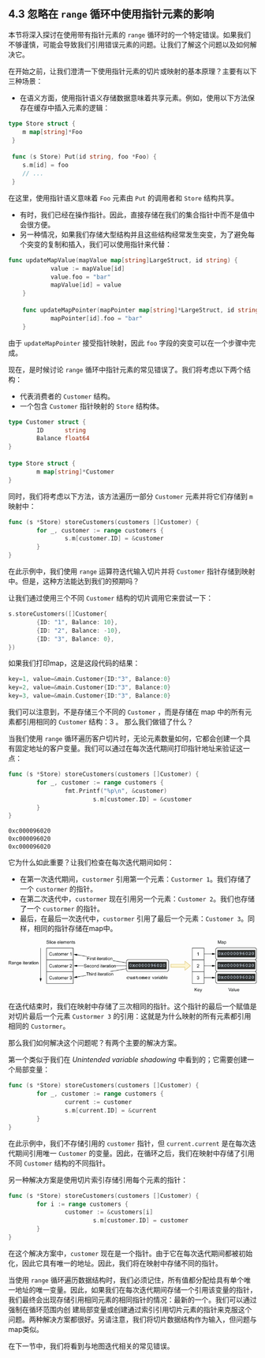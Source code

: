 ## 4.3 忽略在 `range` 循环中使用指针元素的影响

本节将深入探讨在使用带有指针元素的 `range` 循环时的一个特定错误。如果我们不够谨慎，可能会导致我们引用错误元素的问题。让我们了解这个问题以及如何解决它。

在开始之前，让我们澄清一下使用指针元素的切片或映射的基本原理？主要有以下三种场景：
* 在语义方面，使用指针语义存储数据意味着共享元素。例如，使用以下方法保存在缓存中插入元素的逻辑：
```go
type Store struct {
    m map[string]*Foo
 }
 
 func (s Store) Put(id string, foo *Foo) {
    s.m[id] = foo
    // ...
 }
```
在这里，使用指针语义意味着 `Foo` 元素由 `Put` 的调用者和 `Store` 结构共享。
* 有时，我们已经在操作指针。因此，直接存储在我们的集合指针中而不是值中会很方便。
* 另一种情况，如果我们存储大型结构并且这些结构经常发生突变，为了避免每个突变的复制和插入，我们可以使用指针来代替：
```go
func updateMapValue(mapValue map[string]LargeStruct, id string) {
            value := mapValue[id] 
            value.foo = "bar"
            mapValue[id] = value 
    }
    
    func updateMapPointer(mapPointer map[string]*LargeStruct, id string) {
            mapPointer[id].foo = "bar" 
    }
```

由于 `updateMapPointer` 接受指针映射，因此 `foo` 字段的突变可以在一个步骤中完成。

现在，是时候讨论 `range` 循环中指针元素的常见错误了。我们将考虑以下两个结构：
* 代表消费者的 `Customer` 结构。
* 一个包含 `Customer` 指针映射的 `Store` 结构体。

```go
type Customer struct {
        ID      string
        Balance float64
}

type Store struct {
        m map[string]*Customer
}
```

同时，我们将考虑以下方法，该方法遍历一部分 `Customer` 元素并将它们存储到 `m` 映射中：
```go
func (s *Store) storeCustomers(customers []Customer) {
        for _, customer := range customers {
                s.m[customer.ID] = &customer
        }
}
```

在此示例中，我们使用 `range` 运算符迭代输入切片并将 `Customer` 指针存储到映射中。但是，这种方法能达到我们的预期吗？

让我们通过使用三个不同 `Customer` 结构的切片调用它来尝试一下：

```go
s.storeCustomers([]Customer{
        {ID: "1", Balance: 10},
        {ID: "2", Balance: -10},
        {ID: "3", Balance: 0},
})
```

如果我们打印map，这是这段代码的结果：

```go
key=1, value=&main.Customer{ID:"3", Balance:0}
key=2, value=&main.Customer{ID:"3", Balance:0}
key=3, value=&main.Customer{ID:"3", Balance:0}
```

我们可以注意到，不是存储三个不同的 `Customer` ，而是存储在 map 中的所有元素都引用相同的 `Customer` 结构：3 。 那么我们做错了什么？

当我们使用 `range` 循环遍历客户切片时，无论元素数量如何，它都会创建一个具有固定地址的客户变量。我们可以通过在每次迭代期间打印指针地址来验证这一点：

```go
func (s *Store) storeCustomers(customers []Customer) {
        for _, customer := range customers {
                fmt.Printf("%p\n", &customer)
                        s.m[customer.ID] = &customer
        }
}
```

```shell
0xc000096020
0xc000096020
0xc000096020
```

它为什么如此重要？让我们检查在每次迭代期间如何：
* 在第一次迭代期间，`custormer` 引用第一个元素：`Custormer 1`。我们存储了一个 `custormer` 的指针。
* 在第二次迭代中，`custormer` 现在引用另一个元素：`Customer 2`。我们也存储了一个 `custormer` 的指针。
* 最后，在最后一次迭代中，`custormer` 引用了最后一个元素：`Customer 3`。同样，相同的指针存储在map中。

![](../images/33.png)

在迭代结束时，我们在映射中存储了三次相同的指针。这个指针的最后一个赋值是对切片最后一个元素 `Custormer 3` 的引用：这就是为什么映射的所有元素都引用相同的 `Custormer`。

那么我们如何解决这个问题呢？有两个主要的解决方案。

第一个类似于我们在 *Unintended variable shadowing* 中看到的；它需要创建一个局部变量：

```go
func (s *Store) storeCustomers(customers []Customer) {
        for _, customer := range customers {
                current := customer
                s.m[current.ID] = &current
        }
}
```

在此示例中，我们不存储引用的 `customer` 指针，但 `current.current` 是在每次迭代期间引用唯一 `Customer` 的变量。因此，在循环之后，我们在映射中存储了引用不同 `Customer` 结构的不同指针。

另一种解决方案是使用切片索引存储引用每个元素的指针：

```go
func (s *Store) storeCustomers(customers []Customer) {
        for i := range customers {
                customer := &customers[i]
                        s.m[customer.ID] = customer
        }
}
```

在这个解决方案中，`customer` 现在是一个指针。由于它在每次迭代期间都被初始化，因此它具有唯一的地址。因此，我们将在映射中存储不同的指针。

当使用 `range` 循环遍历数据结构时，我们必须记住，所有值都分配给具有单个唯一地址的唯一变量。因此，如果我们在每次迭代期间存储一个引用该变量的指针，我们最终会出现存储引用相同元素的相同指针的情况：最新的一个。我们可以通过强制在循环范围内创 建局部变量或创建通过索引引用切片元素的指针来克服这个问题。两种解决方案都很好。另请注意，我们将切片数据结构作为输入，但问题与map类似。

在下一节中，我们将看到与地图迭代相关的常见错误。